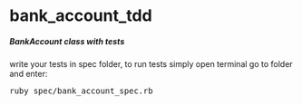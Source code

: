 # bank_account_tdd

<h5>BankAccount class with tests</h5>

write your tests in spec folder, to run tests simply open terminal go to folder and enter:

<tt>ruby spec/bank_account_spec.rb</tt>
